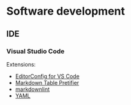 # Software development

## IDE

### Visual Studio Code

Extensions:

- [EditorConfig for VS Code](https://marketplace.visualstudio.com/items?itemName=EditorConfig.EditorConfig)
- [Markdown Table Pretifier](https://marketplace.visualstudio.com/items?itemName=darkriszty.markdown-table-prettify)
- [markdownlint](https://marketplace.visualstudio.com/items?itemName=DavidAnson.vscode-markdownlint)
- [YAML](https://marketplace.visualstudio.com/items?itemName=redhat.vscode-yaml)
